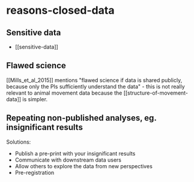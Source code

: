 # reasons-closed-data
## Sensitive data
* [[sensitive-data]]

## Flawed science
[[Mills_et_al_2015]] mentions "flawed science if data is shared publicly, because only the PIs sufficiently understand the data" - this is not really relevant to animal movement data because the [[structure-of-movement-data]] is simpler. 

## Repeating non-published analyses, eg. insignificant results
Solutions: 

* Publish a pre-print with your insignificant results
* Communicate with downstream data users
* Allow others to explore the data from new perspectives 
* Pre-registration
